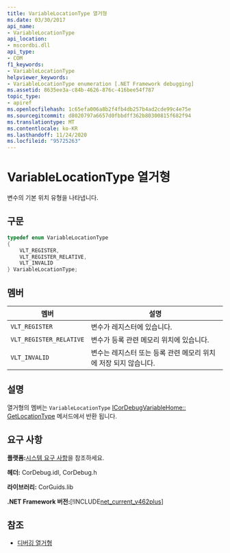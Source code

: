 ```yaml
---
title: VariableLocationType 열거형
ms.date: 03/30/2017
api_name:
- VariableLocationType
api_location:
- mscordbi.dll
api_type:
- COM
f1_keywords:
- VariableLocationType
helpviewer_keywords:
- VariableLocationType enumeration [.NET Framework debugging]
ms.assetid: 8635ee3a-c84b-4626-876c-416bee54f787
topic_type:
- apiref
ms.openlocfilehash: 1c65efa006a8b2f4fb4db257b4ad2cde99c4e75e
ms.sourcegitcommit: d8020797a6657d0fbbdff362b80300815f682f94
ms.translationtype: MT
ms.contentlocale: ko-KR
ms.lasthandoff: 11/24/2020
ms.locfileid: "95725263"
---
```

# <a name="variablelocationtype-enumeration"></a>VariableLocationType 열거형

변수의 기본 위치 유형을 나타냅니다.  
  
## <a name="syntax"></a>구문  
  
```cpp  
typedef enum VariableLocationType  
{  
    VLT_REGISTER,
    VLT_REGISTER_RELATIVE,
    VLT_INVALID  
} VariableLocationType;  
```  
  
## <a name="members"></a>멤버  
  
|멤버|설명|  
|------------|-----------------|  
|`VLT_REGISTER`|변수가 레지스터에 있습니다.|  
|`VLT_REGISTER_RELATIVE`|변수가 등록 관련 메모리 위치에 있습니다.|  
|`VLT_INVALID`|변수는 레지스터 또는 등록 관련 메모리 위치에 저장 되지 않습니다.|  
  
## <a name="remarks"></a>설명  

 열거형의 멤버는 `VariableLocationType` [ICorDebugVariableHome:: GetLocationType](icordebugvariablehome-getlocationtype-method.md) 메서드에서 반환 됩니다.  
  
## <a name="requirements"></a>요구 사항  

 **플랫폼:**[시스템 요구 사항](../../get-started/system-requirements.md)을 참조하세요.  
  
 **헤더:** CorDebug.idl, CorDebug.h  
  
 **라이브러리:** CorGuids.lib  
  
 **.NET Framework 버전:**[!INCLUDE[net_current_v462plus](../../../../includes/net-current-v462plus-md.md)]  
  
## <a name="see-also"></a>참조

- [디버깅 열거형](debugging-enumerations.md)
